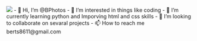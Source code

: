 <img src="https://media.cnn.com/api/v1/images/stellar/prod/180219103122-zanzibar-and-its-islands-mnemba-a-view-from-the-sky-mnemba-island-lodge.jpg?q=x_0,y_0,h_900,w_1599,c_fill">
- 👋 Hi, I’m @BPhotos
- 👀 I’m interested in things like coding 
- 🌱 I’m currently learning python and Imporving html and css skills 
- 💞️ I’m looking to collaborate on sevaral projects   
- 📫 How to reach me berts8611@gmail.com

<!---
BPhotos/BPhotos is a ✨ special ✨ repository because its `README.md` (this file) appears on your GitHub profile.
You can click the Preview link to take a look at your changes.
--->
